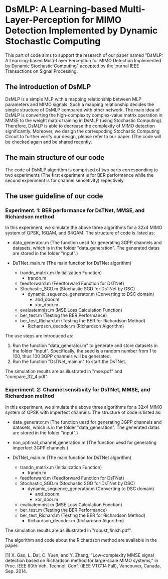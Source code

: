 # DsMLP: A Learning-based Multi-Layer-Perception for MIMO Detection Implemented by Dynamic Stochastic Computing
This part of code aims to support the research of our paper named "DsMLP: A Learning-based Multi-Layer Perception for MIMO Detection Implemented by Dynamic Stochastic Computing" accepted by the journal IEEE Transactions on Signal Processing.
## The introduction of DsMLP
DsMLP is a simple MLP with a mapping relationship between MLP parameters and MIMO signals. Such a mapping relationship decides the simple structure of DsMLP compared with other network. The main idea of DsMLP is converting the high-complexity complex-value matrix operation in MMSE to the weight matrix training in DsMLP (using Stochastic Computing). Therefore, DsMLP is able to decrease the complexity of MIMO detection significantly. Moreover, we design the correspoding Stochastic Computing Circuit to further verify our design, please refer to our paper. (The code will be checked again and be shared recently.
## The main structure of our code
The code of DsMLP algorithm is comprised of two parts corresponding to two experiments (The first experiment is for BER performance while the second experiment is for channel sensetivity) repectively.
## The user guideline of our code
### Experiment. 1: BER performance for DsTNet, MMSE, and Richardson method
In this experiment, we simulate the above three algorithms for a 32x4 MIMO system of QPSK, 16QAM, and 64QAM. The structure of code is listed as:

- data_generator.m (The function uesd for generating 3GPP channels and datasets, which is in the folder "data_generation". The generated datas are stored in the folder "input".)

- DsTNet_main.m (The main function for DsTNet algorithm)
    - trandn_matrix.m (Initialization Function)
        - trandn.m
    - feedforward.m (Feedforward Function for DsTNet)
    - Stochastic_SGD.m (Stochastic SGD for DsTNet by DSC)
        - dynamic_sequence_generator.m (Converting to DSC domain)
            - and_door.m
            - xor_door.m
    - evaluatemnist.m (MSE Loss Calculation Function)
    - ber_test.m (Testing the BER Performance)
    - ber_test_Richard.m (Testing the BER for Richardson Method)
        - Richardson_decoder.m (Richardson Algorithm)

The use steps are introduced as:
1. Run the function "data_generator.m" to generate and store datasets in the folder "input". Specifically, the seed is a random number from 1 to 100, thus 100 3GPP channels will be generated.
2. Run the function "DsTNet_main.m" to start the DsTNet.

The simulation results are as illustrated in "mse.pdf" and "compare_32_4.pdf".

### Experiment. 2: Channel sensitivity for DsTNet, MMSE, and Richardson method
In this experiment, we simulate the above three algorithms for a 32x4 MIMO system of QPSK with imperfect channels. The structure of code is listed as:

- data_generator.m (The function uesd for generating 3GPP channels and datasets, which is in the folder "data_generation". The generated datas are stored in the folder "input".)

- non_optimal_channel_generation.m (The function uesd for generating imperfect 3GPP channels.)

- DsTNet_main.m (The main function for DsTNet algorithm)
    - trandn_matrix.m (Initialization Function)
        - trandn.m
    - feedforward.m (Feedforward Function for DsTNet)
    - Stochastic_SGD.m (Stochastic SGD for DsTNet by DSC)
        - dynamic_sequence_generator.m (Converting to DSC domain)
            - and_door.m
            - xor_door.m
    - evaluatemnist.m (MSE Loss Calculation Function)
    - ber_test.m (Testing the BER Performance)
    - ber_test_Richard.m (Testing the BER for Richardson Method)
        - Richardson_decoder.m (Richardson Algorithm)


The simulation results are as illustrated in "robust_finish.pdf".

The algorithm and code about the Richardson method are available in the paper:

[1]  X. Gao, L. Dai, C. Yuen, and Y. Zhang, “Low-complexity MMSE signal detection based on Richardson method for large-scale MIMO systems,” in Proc. IEEE 80th Veh. Technol. Conf. (IEEE VTC'14 Fall), Vancouver, Canada, Sep. 2014.
